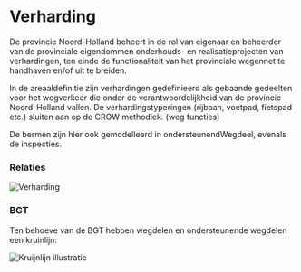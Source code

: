 ﻿# Verharding

De provincie Noord-Holland beheert in de rol van eigenaar en beheerder van de provinciale eigendommen onderhouds- en realisatieprojecten van verhardingen, ten einde de functionaliteit van het provinciale wegennet te handhaven en/of uit te breiden.

In de areaaldefinitie zijn verhardingen gedefinieerd als gebaande gedeelten voor het wegverkeer die onder de verantwoordelijkheid van de provincie Noord-Holland vallen. De verhardingstyperingen (rijbaan, voetpad, fietspad etc.) sluiten aan op de CROW methodiek. (weg functies)

De bermen zijn hier ook gemodelleerd in ondersteunendWegdeel, evenals de inspecties.

### Relaties

![Verharding](D:\bu_geodata_beheer\gereedschap\documentatie\areaaldata_datamodel\4.2d3\Objectbladen\02_Verharding\verharding_relaties.png)

### BGT

Ten behoeve van de BGT hebben wegdelen en ondersteunende wegdelen een kruinlijn:

![Kruijnlijn illustratie](D:\bu_geodata_beheer\gereedschap\documentatie\areaaldata_datamodel\4.2d3\Objectbladen\02_Verharding\kruinlijn.png)


